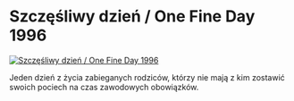 Szczęśliwy dzień / One Fine Day 1996 
=============
[![Szczęśliwy dzień / One Fine Day 1996 ](http://vidos.pl/images/player.gif)](http://vidos.pl/szczesliwy-dzien-one-fine-day-1996)

 Jeden dzień z życia zabieganych rodziców, którzy nie mają z kim zostawić swoich pociech na czas zawodowych obowiązków.
